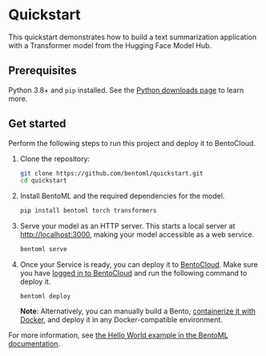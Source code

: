 # Quickstart

This quickstart demonstrates how to build a text summarization application with a Transformer model from the Hugging Face Model Hub.

## Prerequisites

Python 3.8+ and `pip` installed. See the [Python downloads page](https://www.python.org/downloads/) to learn more.

## Get started

Perform the following steps to run this project and deploy it to BentoCloud.

1. Clone the repository:

   ```bash
   git clone https://github.com/bentoml/quickstart.git
   cd quickstart
   ```

2. Install BentoML and the required dependencies for the model.

   ```bash
   pip install bentoml torch transformers
   ```

3. Serve your model as an HTTP server. This starts a local server at [http://localhost:3000](http://localhost:3000/), making your model accessible as a web service.
   
   ```bash
   bentoml serve
   ```

4. Once your Service is ready, you can deploy it to [BentoCloud](https://www.bentoml.com/cloud). Make sure you have [logged in to BentoCloud](https://docs.bentoml.com/en/latest/bentocloud/how-tos/manage-access-token.html) and run the following command to deploy it.

   ```
   bentoml deploy
   ```

   **Note**: Alternatively, you can manually build a Bento, [containerize it with Docker](https://docs.bentoml.com/en/latest/get-started/packaging-for-deployment.html), and deploy it in any Docker-compatible environment.

For more information, see [the Hello World example in the BentoML documentation](https://docs.bentoml.com/en/latest/get-started/hello-world.html).
